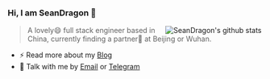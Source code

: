 ### Hi, I am SeanDragon 👋

<img align="right" src="https://github-readme-stats.vercel.app/api?username=SeanDragon&show_icons=true&icon_color=6272a4&bg_color=f8f8f2&hide_title=false&hide=contribs&include_all_commits=true" alt="SeanDragon's github stats"/>

> A lovely😄 full stack engineer based in China,
> currently finding a partner🤔 at Beijing or Wuhan.

- ⚡ Read more about my [Blog](http://shangyulong.cn/)
- 💬 Talk with me by [Email](mailto:syl8023who@gmail.com) or [Telegram](https://t.me/SeanDragon)
